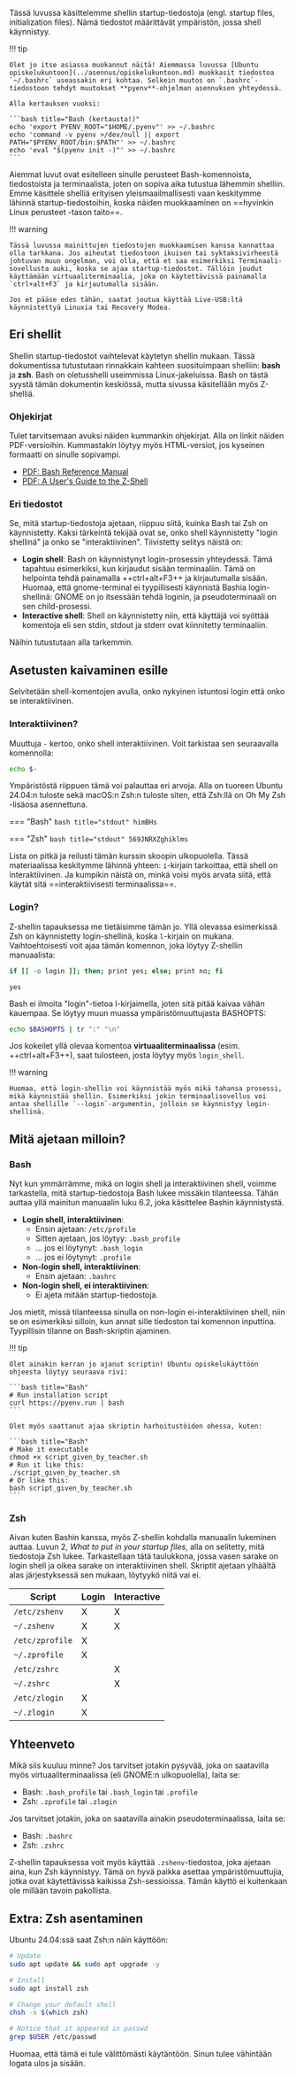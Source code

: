 Tässä luvussa käsittelemme shellin startup-tiedostoja (engl. startup files, initialization files). Nämä tiedostot määrittävät ympäristön, jossa shell käynnistyy. 

!!! tip

    Olet jo itse asiassa muokannut näitä! Aiemmassa luvussa [Ubuntu opiskelukuntoon](../asennus/opiskelukuntoon.md) muokkasit tiedostoa `~/.bashrc` useassakin eri kohtaa. Selkein muutos on `.bashrc`-tiedostoon tehdyt muutokset **pyenv**-ohjelman asennuksen yhteydessä.

    Alla kertauksen vuoksi:

    ```bash title="Bash (kertausta!)"
    echo 'export PYENV_ROOT="$HOME/.pyenv"' >> ~/.bashrc
    echo 'command -v pyenv >/dev/null || export PATH="$PYENV_ROOT/bin:$PATH"' >> ~/.bashrc
    echo 'eval "$(pyenv init -)"' >> ~/.bashrc
    ```

Aiemmat luvut ovat esitelleen sinulle perusteet Bash-komennoista, tiedostoista ja terminaalista, joten on sopiva aika tutustua lähemmin shelliin. Emme käsittele shelliä erityisen yleismaailmallisesti vaan keskitymme lähinnä startup-tiedostoihin, koska näiden muokkaaminen on ==hyvinkin Linux perusteet -tason taito==.

!!! warning

    Tässä luvussa mainittujen tiedostojen muokkaamisen kanssa kannattaa olla tarkkana. Jos aiheutat tiedostoon ikuisen tai syktaksivirheestä johtuvan muun ongelman, voi olla, että et saa esimerkiksi Terminaali-sovellusta auki, koska se ajaa startup-tiedostot. Tällöin joudut käyttämään virtuaaliterminaalia, joka on käytettävissä painamalla `ctrl+alt+F3` ja kirjautumalla sisään.
    
    Jos et pääse edes tähän, saatat joutua käyttää Live-USB:ltä käynnistettyä Linuxia tai Recovery Modea.

## Eri shellit

Shellin startup-tiedostot vaihtelevat käytetyn shellin mukaan. Tässä dokumentissa tutustutaan rinnakkain kahteen suosituimpaan shelliin: **bash** ja **zsh**. Bash on oletusshelli useimmissa Linux-jakeluissa. Bash on tästä syystä tämän dokumentin keskiössä, mutta sivussa käsitellään myös Z-shelliä.

### Ohjekirjat

Tulet tarvitsemaan avuksi näiden kummankin ohjekirjat. Alla on linkit näiden PDF-versioihin. Kummastakin löytyy myös HTML-versiot, jos kyseinen formaatti on sinulle sopivampi.

* [PDF: Bash Reference Manual](https://www.gnu.org/software/bash/manual/bash.pdf)
* [PDF: A User's Guide to the Z-Shell](https://zsh.sourceforge.io/Guide/zshguide.pdf)

### Eri tiedostot

Se, mitä startup-tiedostoja ajetaan, riippuu siitä, kuinka Bash tai Zsh on käynnistetty. Kaksi tärkeintä tekijää ovat se, onko shell käynnistetty "login shellinä" ja onko se "interaktiivinen". Tiivistetty selitys näistä on:

* **Login shell**: Bash on käynnistynyt login-prosessin yhteydessä. Tämä tapahtuu esimerkiksi, kun kirjaudut sisään terminaaliin. Tämä on helpointa tehdä painamalla ++ctrl+alt+F3++ ja kirjautumalla sisään. Huomaa, että gnome-terminal ei tyypillisesti käynnistä Bashia login-shellinä: GNOME on jo itsessään tehdä loginin, ja pseudoterminaali on sen child-prosessi.
* **Interactive shell**: Shell on käynnistetty niin, että käyttäjä voi syöttää komentoja eli sen stdin, stdout ja stderr ovat kiinnitetty terminaaliin.
  
Näihin tutustutaan alla tarkemmin.


## Asetusten kaivaminen esille

Selvitetään shell-komentojen avulla, onko nykyinen istuntosi login että onko se interaktiivinen.

### Interaktiivinen?

Muuttuja `-` kertoo, onko shell interaktiivinen. Voit tarkistaa sen seuraavalla komennolla:

```bash title="Bash tai Zsh"
echo $-
```

Ympäristöstä riippuen tämä voi palauttaa eri arvoja. Alla on tuoreen Ubuntu 24.04:n tuloste sekä macOS:n Zsh:n tuloste siten, että Zsh:llä on Oh My Zsh -lisäosa asennettuna.

=== "Bash"
    ```bash title="stdout"
    himBHs
    ```

=== "Zsh"
    ```bash title="stdout"
    569JNRXZghiklms
    ```

Lista on pitkä ja reilusti tämän kurssin skoopin ulkopuolella. Tässä materiaalissa keskitymme lähinnä yhteen: `i`-kirjain tarkoittaa, että shell on interaktiivinen. Ja kumpikin näistä on, minkä voisi myös arvata siitä, että käytät sitä ==interaktiivisesti terminaalissa==.

### Login?

Z-shellin tapauksessa me tietäisimme tämän jo. Yllä olevassa esimerkissä Zsh on käynnistetty login-shellinä, koska `l`-kirjain on mukana. Vaihtoehtoisesti voit ajaa tämän komennon, joka löytyy Z-shellin manuaalista:

```bash title="Zsh"
if [[ -o login ]]; then; print yes; else; print no; fi
```

```plaintext title="stdout"
yes
```

Bash ei ilmoita "login"-tietoa l-kirjaimella, joten sitä pitää kaivaa vähän kauempaa. Se löytyy muun muassa ympäristömuuttujasta BASHOPTS:

```bash title="Bash"
echo $BASHOPTS | tr ":" "\n"
```

Jos kokeilet yllä olevaa komentoa **virtuaaliterminaalissa** (esim. ++ctrl+alt+F3++), saat tulosteen, josta löytyy myös `login_shell`.

!!! warning

    Huomaa, että login-shellin voi käynnistää myös mikä tahansa prosessi, mikä käynnistää shellin. Esimerkiksi jokin terminaalisovellus voi antaa shellille `--login`-argumentin, jolloin se käynnistyy login-shellinä.

## Mitä ajetaan milloin?

### Bash

Nyt kun ymmärrämme, mikä on login shell ja interaktiivinen shell, voimme tarkastella, mitä startup-tiedostoja Bash lukee missäkin tilanteessa. Tähän auttaa yllä mainitun manuaalin luku 6.2, joka käsittelee Bashin käynnistystä.

* **Login shell, interaktiivinen**: 
    * Ensin ajetaan: `/etc/profile`
    * Sitten ajetaan, jos löytyy: `.bash_profile`
    * ... jos ei löytynyt:  `.bash_login`
    * ... jos ei löytynyt: `.profile`
* **Non-login shell, interaktiivinen**:
    * Ensin ajetaan: `.bashrc`
* **Non-login shell, ei interaktiivinen**:
    * Ei ajeta mitään startup-tiedostoja.

Jos mietit, missä tilanteessa sinulla on non-login ei-interaktiivinen shell, niin se on esimerkiksi silloin, kun annat sille tiedoston tai komennon inputtina. Tyypillisin tilanne on Bash-skriptin ajaminen.

!!! tip

    Olet ainakin kerran jo ajanut scriptin! Ubuntu opiskelukäyttöön ohjeesta löytyy seuraava rivi:

    ```bash title="Bash"
    # Run installation script
    curl https://pyenv.run | bash
    ```

    Olet myös saattanut ajaa skriptin harhoitustöiden ohessa, kuten:

    ```bash title="Bash"
    # Make it executable
    chmod +x script_given_by_teacher.sh
    # Run it like this:
    ./script_given_by_teacher.sh
    # Or like this:
    bash script_given_by_teacher.sh
    ```

### Zsh

Aivan kuten Bashin kanssa, myös Z-shellin kohdalla manuaalin lukeminen auttaa. Luvun 2, *What to put in your startup files*, alla on selitetty, mitä tiedostoja Zsh lukee. Tarkastellaan tätä taulukkona, jossa vasen sarake on login shell ja oikea sarake on interaktiivinen shell. Skriptit ajetaan ylhäältä alas järjestyksessä sen mukaan, löytyykö niitä vai ei.

| Script          | Login | Interactive |
| --------------- | ----- | ----------- |
| `/etc/zshenv`   | X     | X           |
| `~/.zshenv`     | X     | X           |
| `/etc/zprofile` | X     |             |
| `~/.zprofile`   | X     |             |
| `/etc/zshrc`    |       | X           |
| `~/.zshrc`      |       | X           |
| `/etc/zlogin`   | X     |             |
| `~/.zlogin`     | X     |             |

## Yhteenveto

Mikä siis kuuluu minne? Jos tarvitset jotakin pysyvää, joka on saatavilla myös virtuaaliterminaalissa (eli GNOME:n ulkopuolella), laita se:

* Bash: `.bash_profile` tai `.bash_login` tai `.profile`
* Zsh: `.zprofile` tai `.zlogin`

Jos tarvitset jotakin, joka on saatavilla ainakin pseudoterminaalissa, laita se:

* Bash: `.bashrc`
* Zsh: `.zshrc`

Z-shellin tapauksessa voit myös käyttää `.zshenv`-tiedostoa, joka ajetaan aina, kun Zsh käynnistyy. Tämä on hyvä paikka asettaa ympäristömuuttujia, jotka ovat käytettävissä kaikissa Zsh-sessioissa. Tämän käyttö ei kuitenkaan ole millään tavoin pakollista.

## Extra: Zsh asentaminen

Ubuntu 24.04:ssä saat Zsh:n näin käyttöön:

```bash
# Update
sudo apt update && sudo apt upgrade -y

# Install 
sudo apt install zsh

# Change your default shell
chsh -s $(which zsh)

# Notice that it appeared in passwd
grep $USER /etc/passwd
```

Huomaa, että tämä ei tule välittömästi käytäntöön. Sinun tulee vähintään logata ulos ja sisään.